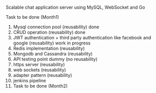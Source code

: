 Scalable chat application server using MySQL, WebSocket and Go 

Task to be done (Month1)
  1. Mysql connection pool (reusability) done
  2. CRUD operation  (reusability) done
  3. JWT authentication + third party authentication like facebook and google  (reusability) work in progress
  4. Redis implementation  (reusability)
  5. Mongodb and Cassandra   (reusability)
  6. API testing point dummy (no reusability)
  7. https server (reusability)
  8. web sockets  (reusability)
  9. adapter pattern (reusability)
  10. jenkins pipeline
  11. Task to be done (Month2)




